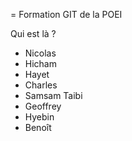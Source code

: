 = Formation GIT de la POEI

Qui est là ?



* Nicolas
* Hicham
* Hayet 
* Charles
* Samsam Taibi
* Geoffrey
* Hyebin
* Benoît
